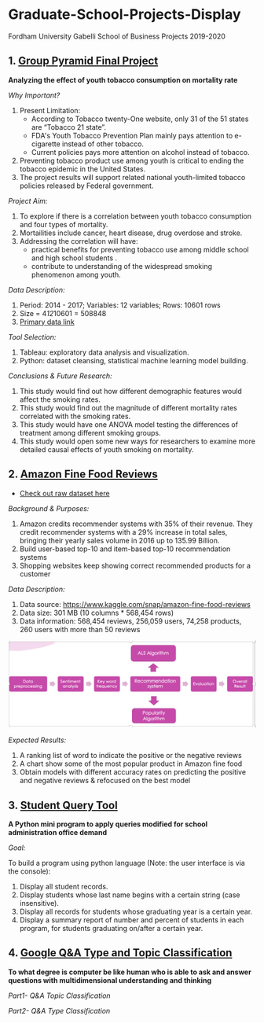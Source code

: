 # Graduate-School-Projects-Display
Fordham University Gabelli School of Business Projects 2019-2020

## 1. [Group Pyramid Final Project](https://github.com/byzeng97/Graduate-School-Projects-Display/tree/main/Group%20Pyramid%20Final%20Project)
**Analyzing the effect of youth tobacco consumption on mortality rate**

*Why Important?* 
1. Present Limitation:
   - According to Tobacco twenty-One website, only 31 of the 51 states are “Tobacco 21 state”. 
   - FDA's Youth Tobacco Prevention Plan mainly pays attention to e-cigarette instead of other tobacco.
   - Current policies pays more attention on alcohol instead of tobacco.
2. Preventing tobacco product use among youth is critical to ending the tobacco epidemic in the United States.
3. The project results will support related national youth-limited tobacco policies released by Federal government. 

*Project Aim:*
1. To explore if there is a correlation between youth tobacco consumption and four types of mortality.
2. Mortailities include cancer, heart disease, drug overdose and stroke.
3. Addressing the correlation will have:
   - practical benefits for preventing tobacco use among middle school and high school students .
   - contribute to understanding of the widespread smoking phenomenon among youth.

*Data Description:* 
1. Period: 2014 - 2017; Variables: 12 variables; Rows: 10601 rows
2. Size = 4*12*10601 = 508848
3. [Primary data link](https://chronicdata.cdc.gov/Survey-Data/Youth-Tobacco-Survey-YTS-Data/4juz-x2tp)

*Tool Selection:*
1. Tableau: exploratory data analysis and visualization. 
2. Python: dataset cleansing, statistical machine learning model building.

*Conclusions & Future Research:*
1. This study would find out how different demographic features would affect the smoking rates.
2. This study would find out the magnitude of different mortality rates correlated with the smoking rates.
3. This study would have one ANOVA model testing the differences of treatment among different smoking groups.
4. This study would open some new ways for researchers to examine more detailed causal effects of youth smoking on mortality.


## 2. [Amazon Fine Food Reviews](https://github.com/byzeng97/Graduate-School-Projects-Display/tree/main/Amazon%20fine%20food%20reviews)
- [Check out raw dataset here](https://github.com/byzeng97/Graduate-School-Projects-Display/tree/master/Desktop/MSBA%20/Big%20Data%20Analytics/project/Amazon%20fine%20food%20reviews) 

*Background & Purposes:*
1. Amazon credits recommender systems with 35% of their revenue. They credit recommender systems with a 29% increase in total sales, bringing their yearly sales volume in 2016 up to 135.99 Billion.
2. Build user-based top-10 and item-based top-10 recommendation systems
3. Shopping websites keep showing correct recommended products for a customer

*Data Description:*
1. Data source: https://www.kaggle.com/snap/amazon-fine-food-reviews
2. Data size: 301 MB (10 columns * 568,454 rows)
3. Data information: 568,454 reviews, 256,059 users, 74,258 products, 260 users with more than 50 reviews

![Methodology Illustation](https://github.com/byzeng97/Graduate-School-Projects-Display/blob/main/Amazon%20fine%20food%20reviews/Methodology%20Illustration.png)

*Expected Results:*
1. A ranking list of word to indicate the positive or the negative reviews
2. A chart show some of the most popular product in Amazon fine food
3. Obtain models with different accuracy rates on predicting the positive and negative reviews & refocused on the best model 


## 3. [Student Query Tool](https://github.com/byzeng97/Graduate-School-Projects-Display/blob/main/Student%20Query%20Tool%20.zip)
**A Python mini program to apply queries modified for school administration office demand**

*Goal:* 

To build a program using python language (Note: the user interface is via the console):
1. Display all student records.
2. Display students whose last name begins with a certain string (case insensitive).
3. Display all records for students whose graduating year is a certain year.
4. Display a summary report of number and percent of students in each program, for students graduating on/after a certain year.


## 4. [Google Q&A Type and Topic Classification](https://github.com/byzeng97/Graduate-School-Projects-Display/tree/main/Google%20Q%26A%20Type%20and%20Topic%20Classification)
**To what degree is computer be like human who is able to ask and answer questions with multidimensional understanding and thinking**


*Part1- Q&A Topic Classification*

*Part2- Q&A Type Classification*
